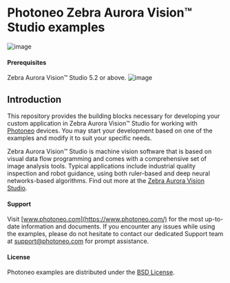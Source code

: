 # Photoneo Zebra Aurora Vision™ Studio examples
![image](https://photoneo.com/files/dw/dw/github/Personal_Linkedin_banner_v2.png)

#### Prerequisites

Zebra Aurora Vision™ Studio 5.2 or above.
![image](https://www.zebra.com/content/dam/zebra_dam/global/graphics/logos/zebra-aurora-vision-studio-logo-stk-pos-rgb.png.imgo.png)

## Introduction
This repository provides the building blocks necessary for developing your custom application in Zebra Aurora Vision™ Studio for working with [Photoneo](https://www.photoneo.com/) devices. 
You may start your development based on one of the examples and modify it to suit your specific needs. 

Zebra Aurora Vision™ Studio is machine vision software that is based on visual data flow programming and comes with a comprehensive set of image analysis tools. Typical applications include industrial quality inspection and robot guidance, using both ruler-based and deep neural networks-based algorithms. Find out more at the [Zebra Aurora Vision Studio](https://www.adaptive-vision.com/en/).

#### Support
Visit [www.photoneo.com](https://www.photoneo.com/) for the most up-to-date information and documents. If you encounter any issues while using the examples, please do not hesitate to contact our dedicated Support team at support@photoneo.com for prompt assistance.

#### License
Photoneo examples are distributed under the [BSD License](https://github.com/photoneo-3d/photoneo-avs-examples/blob/main/LICENSE).
